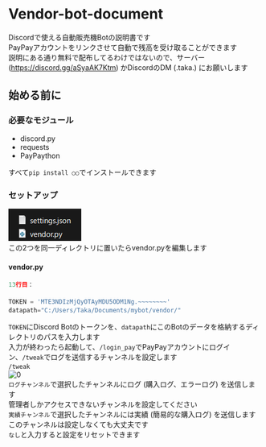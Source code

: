 # Vendor-bot-document
Discordで使える自動販売機Botの説明書です  
PayPayアカウントをリンクさせて自動で残高を受け取ることができます  
説明にある通り無料で配布してるわけではないので、サーバー (https://discord.gg/aSyaAK7Ktm) かDiscordのDM (.taka.) にお願いします  
## 始める前に
### 必要なモジュール  
- discord.py
- requests
- PayPaython

すべて```pip install ○○```でインストールできます
### セットアップ
![0](images/1.png)  
この2つを同一ディレクトリに置いたらvendor.pyを編集します  
#### vendor.py
```py
13行目：

TOKEN = 'MTE3NDIzMjQyOTAyMDU5ODM1Ng.~~~~~~~~'
datapath="C:/Users/Taka/Documents/mybot/vendor/"
```  
```TOKEN```にDiscord Botのトークンを、```datapath```にこのBotのデータを格納するディレクトリのパスを入力します  
入力が終わったら起動して、```/login_pay```でPayPayアカウントにログイン、```/tweak```でログを送信するチャンネルを設定します  
```/tweak```  
![0](images/5.png)  
```ログチャンネル```で選択したチャンネルにログ (購入ログ、エラーログ) を送信します  
管理者しかアクセスできないチャンネルを設定してください  
```実績チャンネル```で選択したチャンネルには実績 (簡易的な購入ログ) を送信します  
このチャンネルは設定しなくても大丈夫です  
```なし```と入力すると設定をリセットできます  
